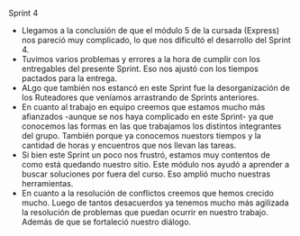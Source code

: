 Sprint 4
- Llegamos a la conclusión de que el módulo 5 de la cursada (Express) nos pareció muy complicado, lo que nos dificultó el desarrollo del Sprint 4.
- Tuvimos varios problemas y errores a la hora de cumplir con los entregables del presente Sprint. Eso nos ajustó con los tiempos pactados para la entrega.
- ALgo que también nos estancó en este Sprint fue la desorganización de los Ruteadores que veníamos arrastrando de Sprints anteriores.
- En cuanto al trabajo en equipo creemos que estamos mucho más afianzados -aunque se nos haya complicado en este Sprint- ya que conocemos las formas en las que trabajamos los distintos integrantes del grupo. También porque ya conocemos nuestors tiempos y la cantidad de horas y encuentros que nos llevan las tareas.
- Si bien este Sprint un poco nos frustró, estamos muy contentos de como está quedando nuestro sitio. Este módulo nos ayudó a aprender a buscar soluciones por fuera del curso. Eso amplió mucho nuestras herramientas.
- En cuanto a la resolución de conflictos creemos que hemos crecido mucho. Luego de tantos desacuerdos ya tenemos mucho más agilizada la resolución de problemas que puedan ocurrir en nuestro trabajo. Además de que se fortaleció nuestro diálogo.